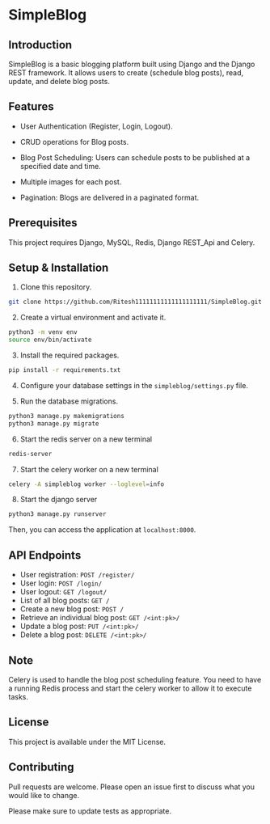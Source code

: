 # SimpleBlog

## Introduction

SimpleBlog is a basic blogging platform built using Django and the Django REST framework. It allows users to create (schedule blog posts), read, update, and delete blog posts.

## Features

- User Authentication (Register, Login, Logout).

- CRUD operations for Blog posts.

- Blog Post Scheduling: Users can schedule posts to be published at a specified date and time. 

- Multiple images for each post.

- Pagination: Blogs are delivered in a paginated format.

## Prerequisites

This project requires Django, MySQL, Redis, Django REST_Api and Celery.

## Setup & Installation

1. Clone this repository.
```bash
git clone https://github.com/Ritesh11111111111111111111/SimpleBlog.git
```

2. Create a virtual environment and activate it.
```bash
python3 -m venv env
source env/bin/activate
```

3. Install the required packages.
```bash
pip install -r requirements.txt
```

4. Configure your database settings in the `simpleblog/settings.py` file.

5. Run the database migrations.
```bash
python3 manage.py makemigrations
python3 manage.py migrate
```

6. Start the redis server on a new terminal
```bash
redis-server
```

7. Start the celery worker on a new terminal
```bash
celery -A simpleblog worker --loglevel=info
```

8. Start the django server
```bash
python3 manage.py runserver
```

Then, you can access the application at `localhost:8000`.

## API Endpoints

- User registration: `POST /register/`
- User login: `POST /login/`
- User logout: `GET /logout/`
- List of all blog posts: `GET /`
- Create a new blog post: `POST /`
- Retrieve an individual blog post: `GET /<int:pk>/`
- Update a blog post: `PUT /<int:pk>/`
- Delete a blog post: `DELETE /<int:pk>/`

## Note
Celery is used to handle the blog post scheduling feature. You need to have a running Redis process and start the celery worker to allow it to execute tasks.

## License
This project is available under the MIT License.

## Contributing
Pull requests are welcome. Please open an issue first to discuss what you would like to change.

Please make sure to update tests as appropriate.
